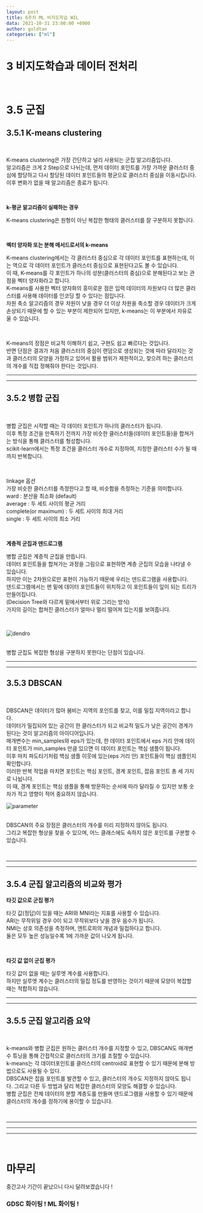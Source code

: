 ```yaml
---
layout: post
title: 6주차 ML 비지도학습 WIL
data: 2021-10-31 23:00:00 +0900
author: goldtan
categories: ["ml"]
---
```


# 3 비지도학습과 데이터 전처리
<br>

# 3.5 군집
## 3.5.1 K-means clustering
<br>
<p>
K-means clustering은 가장 간단하고 널리 사용되는 군집 알고리즘입니다.<br>
알고리즘은 크게 2 Step으로 나뉘는데, 먼저 데이터 포인트를 가장 가까운 클러스터 중심에 할당하고 다시 할당된 데이터 포인트들의 평균으로 클러스터 중심을 이동시킵니다.<br>
이후 변화가 없을 때 알고리즘은 종료가 됩니다. 
</p>
<br>

**k-평균 알고리즘이 실패하는 경우** 
<br>
<p>
K-means clustering은 원형이 아닌 복잡한 형태의 클러스터를 잘 구분하지 못합니다. 
</p>
<br>

**벡터 양자화 또는 분해 메서드로서의 k-means** 
<br>
<p> 
K-means clustering에서는 각 클러스터 중심으로 각 데이터 포인트를 표현하는데, 이는 역으로 각 데이터 포인트가 클러스터 중심으로 표현된다고도 볼 수 있습니다.<br>
이 때, K-means를 각 포인트가 하나의 성분(클러스터의 중심)으로 분해된다고 보는 관점을 벡터 양자화라고 합니다.<br>
K-means를 사용한 벡터 양자화의 흥미로운 점은 입력 데이터의 차원보다 더 많은 클러스터를 사용해 데이터를 인코딩 할 수 있다는 점입니다.<br>
차원 축소 알고리즘의 경우 차원이 낮을 경우 더 이상 차원을 축소할 경우 데이터가 크게 손상되기 때문에 할 수 있는 부분이 제한되어 있지만, k-means는 이 부분에서 자유로울 수 있습니다.
</p>
<br>
<p>
K-means의 장점은 비교적 이해하기 쉽고, 구현도 쉽고 빠르다는 것입니다.<br>
반면 단점은 결과가 처음 클러스터의 중심이 랜덤으로 생성되는 것에 따라 달라지는 것과 클러스터의 모양을 가정하고 있어서 활용 범위가 제한적이고, 찾으려 하는 클러스터의 개수를 직접 정해줘야 한다는 것입니다.
</p>

---
---

## 3.5.2 병합 군집
<br>
<p>
병합 군집은 시작할 때는 각 데이터 포인트가 하나의 클러스터가 됩니다. <br> 
이후 특정 조건을 만족하기 전까지 가장 비슷한 클러스터들(데이터 포인트들)을 합쳐가는 방식을 통해 클러스터를 형성합니다.<br>
scikit-learn에서는 특정 조건을 클러스터 개수로 지정하여, 지정한 클러스터 수가 될 때까지 반복합니다.<br>
</p>
<br>
<p>
linkage 옵션 <br> 
가장 비슷한 클러스터를 측정한다고 할 때, 비슷함을 측정하는 기준을 의미합니다.<br>
ward : 분산을 최소화 (default)<br>
average : 두 세트 사이의 평균 거리<br>
complete(or maximum) : 두 세트 사이의 최대 거리<br>
single : 두 세트 사이의 최소 거리<br>
</p>
<br>


**계층적 군집과 덴드로그램**
<br> 
<p>
병합 군집은 계층적 군집을 만듭니다.<br>
데이터 포인트들을 합쳐가는 과정을 그림으로 표현하면 계층 군집의 모습을 나타낼 수 있습니다.<br>
하지만 이는 2차원으로만 표현이 가능하기 때문에 우리는 덴드로그램을 사용합니다.<br>
덴드로그램에서는 맨 밑에 데이터 포인트들이 위치하고 이 포인트들이 잎이 되는 트리가 만들어집니다.<br>
(Decision Tree와 다르게 밑에서부터 위로 그리는 방식)<br>
가지의 길이는 합쳐진 클러스터가 얼마나 멀리 떨어져 있는지를 보여줍니다.
</p>
<br>

![dendro](https://user-images.githubusercontent.com/83542989/139846216-7d4a952c-e102-429e-8699-be7aab00a7bb.png)

<br>
병합 군집도 복잡한 형상을 구분하지 못한다는 단점이 있습니다.

---
---

## 3.5.3 DBSCAN
<br>
<p>
DBSCAN은 데이터가 많아 붐비는 지역의 포인트를 찾고, 이를 밀집 지역이라고 합니다.<br>
데이터가 밀집되어 있는 공간이 한 클러스터가 되고 비교적 밀도가 낮은 공간이 경계가 된다는 것이 알고리즘의 아이디어입니다.<br>
매개변수는 min_samples와 eps가 있는데, 한 데이터 포인트에서 eps 거리 안에 데이터 포인트가 min_samples 만큼 있으면 이 데이터 포인트는 핵심 샘플이 됩니다.<br>
이후 마치 파도타기처럼 핵심 샘플 이웃에 있는(eps 거리 안) 포인트들이 핵심 샘플인지 확인합니다.<br>
이러한 반복 작업을 마치면 포인트는 핵심 포인트, 경계 포인트, 잡음 포인트 총 세 가지로 나뉩니다.<br>
이 때, 경계 포인트는 핵심 샘플을 통해 방문하는 순서에 따라 달라질 수 있지만 보통 숫자가 적고 영향이 적어 중요하지 않습니다.<br>

![parameter](https://user-images.githubusercontent.com/83542989/139846041-c36a545c-969f-4234-a0aa-b56202ae6119.png)


<br>
DBSCAN의 주요 장점은 클러스터의 개수를 미리 지정하지 않아도 됩니다.<br>
그리고 복잡한 형상을 찾을 수 있으며, 어느 클래스에도 속하지 않은 포인트를 구분할 수 있습니다.
</p>
<br>

---
---

## 3.5.4 군집 알고리즘의 비교와 평가
**타깃 값으로 군집 평가** 
<br>
<p>
타깃 값(정답)이 있을 때는 ARI와 MNI라는 지표를 사용할 수 있습니다.<br>
ARI는 무작위일 경우 0이 되고 무작위보다 낮을 경우 음수가 됩니다.<br>
NMI는 상호 의존성을 측정하며, 엔트로피의 개념과 밀접하다고 합니다.<br>
둘은 모두 높은 성능일수록 1에 가까운 값이 나오게 됩니다.
</p>
<br>

**타깃 값 없이 군집 평가** 
<br>
<p> 
타깃 값이 없을 때는 실루엣 계수를 사용합니다.<br>
하지만 실루엣 계수는 클러스터의 밀집 정도를 반영하는 것이기 때문에 모양이 복잡할 때는 적합하지 않습니다.
</p>


---
---

## 3.5.5 군집 알고리즘 요약
<br>
<p>
k-means와 병합 군집은 원하는 클러스터 개수를 지정할 수 있고, DBSCAN도 매개변수 튜닝을 통해 간접적으로 클러스터의 크기를 조절할 수 있습니다.<br>
k-means는 각 데이터포인트를 클러스터의 centroid로 표현할 수 있기 때문에 분해 방법으로도 사용될 수 있다.<br>
DBSCAN은 잡음 포인트를 발견할 수 있고, 클러스터의 개수도 지정하지 않아도 됩니다. 그리고 다른 두 방법과 달리 복잡한 클러스터의 모양도 해결할 수 있습니다.<br>
병합 군집은 전체 데이터의 분할 계층도를 만들며 덴드로그램을 사용할 수 있기 때문에 클러스터의 개수를 정하기에 용이할 수 있습니다.
</p>
<br>

---
---
---

<br>

# 마무리

중간고사 기간이 끝났으니 다시 달려보겠습니다 !<br>
### GDSC 화이팅 ! ML 화이팅 !